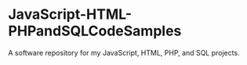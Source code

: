 # JavaScript-HTML-PHPandSQLCodeSamples
A software repository for my JavaScript, HTML, PHP, and SQL projects. 
